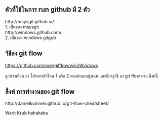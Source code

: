 ﻿<h2>ตัวที่ใช้ในการ run github มี  2 ตัว</h2>
http://msysgit.github.io/ <br>
1. เป็นของ msysgit <br>
http://windows.github.com/ <br>
2. เป็นของ windows gitgub <br>

<h2>วิธีลง git flow</h2>

https://github.com/nvie/gitflow/wiki/Windows <br>  
ดูว่าเราเลือก ลง โปรแกรตัวใหน 1 หรือ 2 ตามด้านบนนู้นนน และก็มาดูวิธี ลง git flow ตาม ลิ้งห์นี้ <br>


<h2>ลิ้งห์ การทำงานของ git flow</h2>
http://danielkummer.github.io/git-flow-cheatsheet/ 

Warit Krub hahahaha